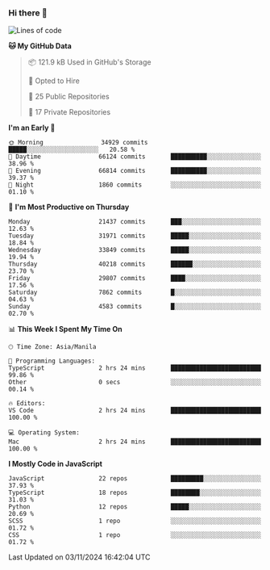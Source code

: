 ### Hi there 👋

<!--START_SECTION:waka-->
![Lines of code](https://img.shields.io/badge/From%20Hello%20World%20I%27ve%20Written-67.3%20million%20lines%20of%20code-blue)

**🐱 My GitHub Data** 

> 📦 121.9 kB Used in GitHub's Storage 
 > 
> 💼 Opted to Hire
 > 
> 📜 25 Public Repositories 
 > 
> 🔑 17 Private Repositories 
 > 
**I'm an Early 🐤** 

```text
🌞 Morning                34929 commits       █████░░░░░░░░░░░░░░░░░░░░   20.58 % 
🌆 Daytime                66124 commits       ██████████░░░░░░░░░░░░░░░   38.96 % 
🌃 Evening                66814 commits       ██████████░░░░░░░░░░░░░░░   39.37 % 
🌙 Night                  1860 commits        ░░░░░░░░░░░░░░░░░░░░░░░░░   01.10 % 
```
📅 **I'm Most Productive on Thursday** 

```text
Monday                   21437 commits       ███░░░░░░░░░░░░░░░░░░░░░░   12.63 % 
Tuesday                  31971 commits       █████░░░░░░░░░░░░░░░░░░░░   18.84 % 
Wednesday                33849 commits       █████░░░░░░░░░░░░░░░░░░░░   19.94 % 
Thursday                 40218 commits       ██████░░░░░░░░░░░░░░░░░░░   23.70 % 
Friday                   29807 commits       ████░░░░░░░░░░░░░░░░░░░░░   17.56 % 
Saturday                 7862 commits        █░░░░░░░░░░░░░░░░░░░░░░░░   04.63 % 
Sunday                   4583 commits        █░░░░░░░░░░░░░░░░░░░░░░░░   02.70 % 
```


📊 **This Week I Spent My Time On** 

```text
🕑︎ Time Zone: Asia/Manila

💬 Programming Languages: 
TypeScript               2 hrs 24 mins       █████████████████████████   99.86 % 
Other                    0 secs              ░░░░░░░░░░░░░░░░░░░░░░░░░   00.14 % 

🔥 Editors: 
VS Code                  2 hrs 24 mins       █████████████████████████   100.00 % 

💻 Operating System: 
Mac                      2 hrs 24 mins       █████████████████████████   100.00 % 
```

**I Mostly Code in JavaScript** 

```text
JavaScript               22 repos            █████████░░░░░░░░░░░░░░░░   37.93 % 
TypeScript               18 repos            ████████░░░░░░░░░░░░░░░░░   31.03 % 
Python                   12 repos            █████░░░░░░░░░░░░░░░░░░░░   20.69 % 
SCSS                     1 repo              ░░░░░░░░░░░░░░░░░░░░░░░░░   01.72 % 
CSS                      1 repo              ░░░░░░░░░░░░░░░░░░░░░░░░░   01.72 % 
```




 Last Updated on 03/11/2024 16:42:04 UTC
<!--END_SECTION:waka-->
